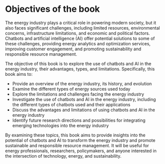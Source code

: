 Objectives of the book
====================================

The energy industry plays a critical role in powering modern society, but it also faces significant challenges, including limited resources, environmental concerns, infrastructure limitations, and economic and political factors. Chatbots and artificial intelligence (AI) offer potential solutions to some of these challenges, providing energy analytics and optimization services, improving customer engagement, and promoting sustainability and responsible resource management.

The objective of this book is to explore the use of chatbots and AI in the energy industry, their advantages, types, and limitations. Specifically, this book aims to:

* Provide an overview of the energy industry, its history, and evolution
* Examine the different types of energy sources used today
* Explore the limitations and challenges facing the energy industry
* Investigate the use of chatbots and AI in the energy industry, including the different types of chatbots used and their applications
* Discuss the advantages and limitations of using chatbots and AI in the energy industry
* Identify future research directions and possibilities for integrating emerging technologies into the energy industry

By examining these topics, this book aims to provide insights into the potential of chatbots and AI to transform the energy industry and promote sustainable and responsible resource management. It will be useful for energy professionals, researchers, policymakers, and anyone interested in the intersection of technology, energy, and sustainability.
